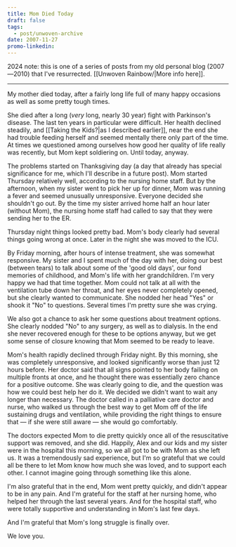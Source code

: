 ```yaml
---
title: Mom Died Today
draft: false
tags:
  - post/unwoven-archive
date: 2007-11-27
promo-linkedin:
---
```

2024 note: this is one of a series of posts from my old personal blog (2007—2010) that I've resurrected. [[Unwoven Rainbow/|More info here]].

---

My mother died today, after a fairly long life full of many happy occasions as well as some pretty tough times.  

She died after a long (_very_ long, nearly 30 year) fight with Parkinson's disease. The last ten years in particular were difficult. Her health declined steadily, and [[Taking the Kids?|as I described earlier]], near the end she had trouble feeding herself and seemed mentally there only part of the time. At times we questioned among ourselves how good her quality of life really was recently, but Mom kept soldiering on. Until today, anyway.  
  
The problems started on Thanksgiving day (a day that already has special significance for me, which I'll describe in a future post). Mom started Thursday relatively well, according to the nursing home staff. But by the afternoon, when my sister went to pick her up for dinner, Mom was running a fever and seemed unusually unresponsive. Everyone decided she shouldn't go out. By the time my sister arrived home half an hour later (without Mom), the nursing home staff had called to say that they were sending her to the ER.  
  
Thursday night things looked pretty bad. Mom's body clearly had several things going wrong at once. Later in the night she was moved to the ICU.  
  
By Friday morning, after hours of intense treatment, she was somewhat responsive. My sister and I spent much of the day with her, doing our best (between tears) to talk about some of the 'good old days', our fond memories of childhood, and Mom's life with her grandchildren. I'm very happy we had that time together. Mom could not talk at all with the ventilation tube down her throat, and her eyes never completely opened, but she clearly wanted to communicate. She nodded her head "Yes" or shook it "No" to questions. Several times I'm pretty sure she was crying.  
  
We also got a chance to ask her some questions about treatment options. She clearly nodded "No" to any surgery, as well as to dialysis. In the end she never recovered enough for these to be options anyway, but we get some sense of closure knowing that Mom seemed to be ready to leave.  
  
Mom's health rapidly declined through Friday night. By this morning, she was completely unresponsive, and looked significantly worse than just 12 hours before. Her doctor said that all signs pointed to her body failing on multiple fronts at once, and he thought there was essentially zero chance for a positive outcome. She was clearly going to die, and the question was how we could best help her do it. We decided we didn't want to wait any longer than necessary. The doctor called in a palliative care doctor and nurse, who walked us through the best way to get Mom off of the life sustaining drugs and ventilation, while providing the right things to ensure that — if she were still aware — she would go comfortably.  
  
The doctors expected Mom to die pretty quickly once all of the resuscitative support was removed, and she did. Happily, Alex and our kids and my sister were in the hospital this morning, so we all got to be with Mom as she left us. It was a tremendously sad experience, but I'm so grateful that we could all be there to let Mom know how much she was loved, and to support each other. I cannot imagine going through something like this alone.  
  
I'm also grateful that in the end, Mom went pretty quickly, and didn't appear to be in any pain. And I'm grateful for the staff at her nursing home, who helped her through the last several years. And for the hospital staff, who were totally supportive and understanding in Mom's last few days.  
  
And I'm grateful that Mom's long struggle is finally over.  
  
We love you.
